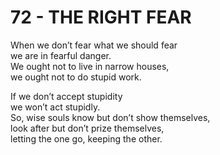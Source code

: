 # 72 - THE RIGHT FEAR



When we don’t fear what we should fear  
we are in fearful danger.  
We ought not to live in narrow houses,  
we ought not to do stupid work.  

If we don’t accept stupidity  
we won’t act stupidly.  
So, wise souls know but don’t show themselves,  
look after but don’t prize themselves,  
letting the one go, keeping the other.  


